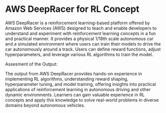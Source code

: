 # AWS DeepRacer for RL Concept

AWS DeepRacer is a reinforcement learning-based platform offered by Amazon Web Services (AWS) designed to teach and enable developers to understand and experiment with reinforcement learning concepts in a fun and practical manner. It provides a physical 1/18th scale autonomous car and a simulated environment where users can train their models to drive the car autonomously around a track. Users can define reward functions, adjust hyperparameters, and leverage various RL algorithms to train the model. 

Assesment of the Output:

The output from AWS DeepRacer provides hands-on experience in implementing RL algorithms, understanding reward shaping, hyperparameter tuning, and model training, offering insights into practical applications of reinforcement learning in autonomous driving and other dynamic environments. Learners can gain valuable experience in RL concepts and apply this knowledge to solve real-world problems in diverse domains beyond autonomous vehicles.

